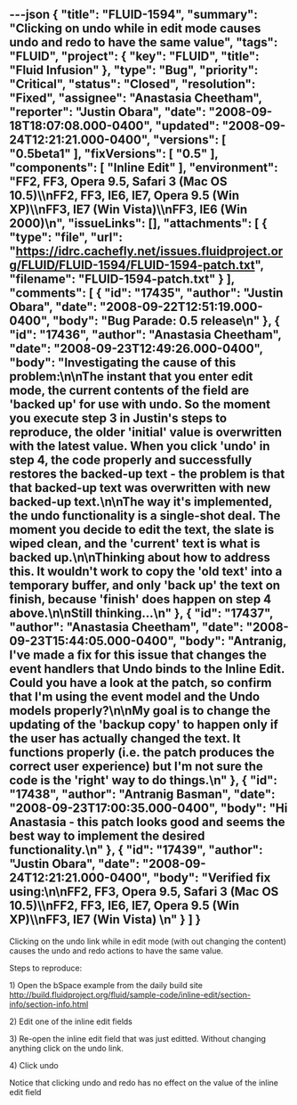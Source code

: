 ---json
{
  "title": "FLUID-1594",
  "summary": "Clicking on undo while in edit mode causes undo and redo to have the same value",
  "tags": "FLUID",
  "project": {
    "key": "FLUID",
    "title": "Fluid Infusion"
  },
  "type": "Bug",
  "priority": "Critical",
  "status": "Closed",
  "resolution": "Fixed",
  "assignee": "Anastasia Cheetham",
  "reporter": "Justin Obara",
  "date": "2008-09-18T18:07:08.000-0400",
  "updated": "2008-09-24T12:21:21.000-0400",
  "versions": [
    "0.5beta1"
  ],
  "fixVersions": [
    "0.5"
  ],
  "components": [
    "Inline Edit"
  ],
  "environment": "FF2, FF3, Opera 9.5, Safari 3 (Mac OS 10.5)\\\nFF2, FF3, IE6, IE7, Opera 9.5 (Win XP)\\\nFF3, IE7 (Win Vista)\\\nFF3, IE6 (Win 2000)\n",
  "issueLinks": [],
  "attachments": [
    {
      "type": "file",
      "url": "https://idrc.cachefly.net/issues.fluidproject.org/FLUID/FLUID-1594/FLUID-1594-patch.txt",
      "filename": "FLUID-1594-patch.txt"
    }
  ],
  "comments": [
    {
      "id": "17435",
      "author": "Justin Obara",
      "date": "2008-09-22T12:51:19.000-0400",
      "body": "Bug Parade: 0.5 release\n"
    },
    {
      "id": "17436",
      "author": "Anastasia Cheetham",
      "date": "2008-09-23T12:49:26.000-0400",
      "body": "Investigating the cause of this problem:\n\nThe instant that you enter edit mode, the current contents of the field are 'backed up' for use with undo. So the moment you execute step 3 in Justin's steps to reproduce, the older 'initial' value is overwritten with the latest value. When you click 'undo' in step 4, the code properly and successfully restores the backed-up text - the problem is that that backed-up text was overwritten with new backed-up text.\n\nThe way it's implemented, the undo functionality is a single-shot deal. The moment you decide to edit the text, the slate is wiped clean, and the 'current' text is what is backed up.\n\nThinking about how to address this.  It wouldn't work to copy the 'old text' into a temporary buffer, and only 'back up' the text on finish, because 'finish' does happen on step 4 above.\n\nStill thinking...\n"
    },
    {
      "id": "17437",
      "author": "Anastasia Cheetham",
      "date": "2008-09-23T15:44:05.000-0400",
      "body": "Antranig, I've made a fix for this issue that changes the event handlers that Undo binds to the Inline Edit. Could you have a look at the patch, so confirm that I'm using the event model and the Undo models properly?\n\nMy goal is to change the updating of the 'backup copy' to happen only if the user has actually changed the text. It functions properly (i.e. the patch produces the correct user experience) but I'm not sure the code is the 'right' way to do things.\n"
    },
    {
      "id": "17438",
      "author": "Antranig Basman",
      "date": "2008-09-23T17:00:35.000-0400",
      "body": "Hi Anastasia - this patch looks good and seems the best way to implement the desired functionality.\n"
    },
    {
      "id": "17439",
      "author": "Justin Obara",
      "date": "2008-09-24T12:21:21.000-0400",
      "body": "Verified fix using:\n\nFF2, FF3, Opera 9.5, Safari 3 (Mac OS 10.5)\\\nFF2, FF3, IE6, IE7, Opera 9.5 (Win XP)\\\nFF3, IE7 (Win Vista)&#x20;\n"
    }
  ]
}
---
Clicking on the undo link while in edit mode (with out changing the content) causes the undo and redo actions to have the same value.

Steps to reproduce:

1\) Open the bSpace example from the daily build site\
<http://build.fluidproject.org/fluid/sample-code/inline-edit/section-info/section-info.html>

2\) Edit one of the inline edit fields

3\) Re-open the inline edit field that was just editted. Without changing anything click on the undo link.

4\) Click undo

Notice that clicking undo and redo has no effect on the value of the inline edit field

        